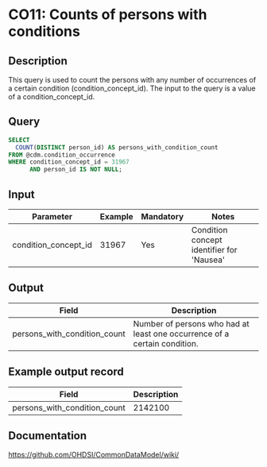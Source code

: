 <!---
Group:condition occurrence
Name: CO11: Counts of persons with conditions
Author:Patrick Ryan
CDM Version: 5.3
-->

#  CO11: Counts of persons with conditions

## Description
This query is used to count the persons with any number of occurrences of a certain condition (condition_concept_id). The input to the query is a value of a condition_concept_id.

## Query
```sql
SELECT
  COUNT(DISTINCT person_id) AS persons_with_condition_count
FROM @cdm.condition_occurrence
WHERE condition_concept_id = 31967
      AND person_id IS NOT NULL;
```

## Input

| Parameter | Example | Mandatory | Notes|
| --- | --- | --- | --- |
| condition_concept_id | 31967 | Yes | Condition concept identifier for 'Nausea' |

## Output

| Field |  Description |
| --- | --- |
| persons_with_condition_count | Number of persons who had at least one occurrence of a certain condition. |

## Example output record

| Field |  Description |
| --- | --- |
| persons_with_condition_count | 2142100 |

## Documentation
https://github.com/OHDSI/CommonDataModel/wiki/
